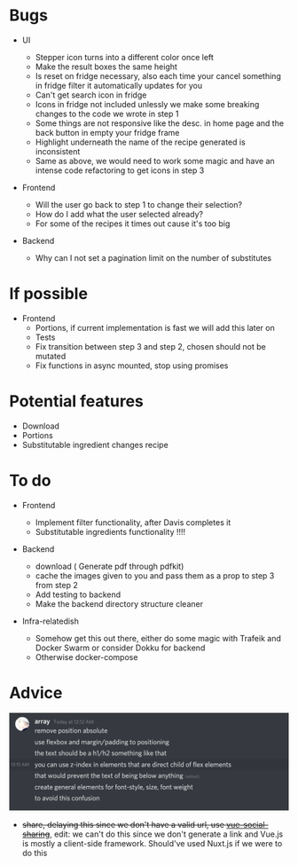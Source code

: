 # Bugs

- UI

  - Stepper icon turns into a different color once left
  - Make the result boxes the same height
  - Is reset on fridge necessary, also each time your cancel something in fridge filter it automatically updates for you
  - Can't get search icon in fridge
  - Icons in fridge not included unlessly we make some breaking changes to the code we wrote in step 1
  - Some things are not responsive like the desc. in home page and the back button in empty your fridge frame
  - Highlight underneath the name of the recipe generated is inconsistent
  - Same as above, we would need to work some magic and have an intense code refactoring to get icons in step 3

- Frontend

  - Will the user go back to step 1 to change their selection?
  - How do I add what the user selected already?
  - For some of the recipes it times out cause it's too big

- Backend
  - Why can I not set a pagination limit on the number of substitutes

# If possible

- Frontend
  - Portions, if current implementation is fast we will add this later on
  - Tests
  - Fix transition between step 3 and step 2, chosen should not be mutated
  - Fix functions in async mounted, stop using promises

# Potential features

- Download
- Portions
- Substitutable ingredient changes recipe

# To do

- Frontend

  - Implement filter functionality, after Davis completes it
  - Substitutable ingredients functionality !!!!

- Backend

  - download ( Generate pdf through pdfkit)
  - cache the images given to you and pass them as a prop to step 3 from step 2
  - Add testing to backend
  - Make the backend directory structure cleaner

- Infra-relatedish

  - Somehow get this out there, either do some magic with Trafeik and Docker Swarm or consider Dokku for backend
  - Otherwise docker-compose

# Advice

![](res/2021-04-22-10-53-53.png)

- ~~share, delaying this since we don't have a valid url, use [vue-social-sharing](!https://github.com/nicolasbeauvais/vue-social-sharing)~~, edit: we can't do this since we don't generate a link and Vue.js is mostly a client-side framework. Should've used Nuxt.js if we were to do this
